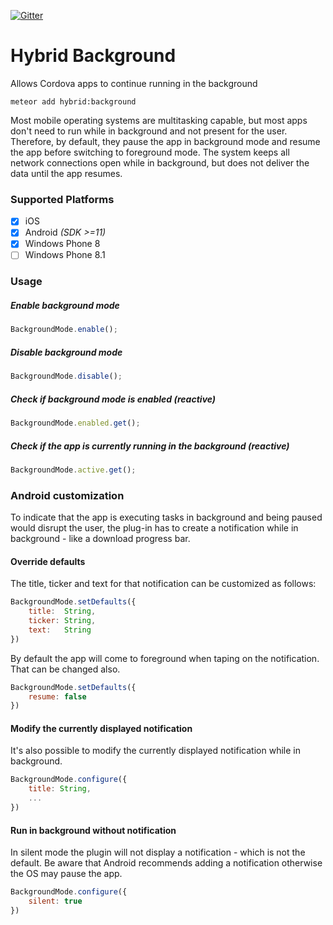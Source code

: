 [![Gitter](https://badges.gitter.im/Join%20Chat.svg)](https://gitter.im/meteorhybrid/platform?utm_source=badge&utm_medium=badge&utm_campaign=pr-badge)
# Hybrid Background

Allows Cordova apps to continue running in the background

`meteor add hybrid:background`

Most mobile operating systems are multitasking capable, but most apps don't need to run while in background and not present for the user. Therefore, by default, they pause the app in background mode and resume the app before switching to foreground mode. The system keeps all network connections open while in background, but does not deliver the data until the app resumes.

### Supported Platforms
* [x] iOS
* [x] Android _(SDK >=11)_
* [x] Windows Phone 8
* [ ] Windows Phone 8.1

### Usage

##### Enable background mode
```javascript
BackgroundMode.enable();
```
##### Disable background mode
```javascript
BackgroundMode.disable();
```
##### Check if background mode is enabled (reactive)
```javascript
BackgroundMode.enabled.get();
```
##### Check if the app is currently running in the background (reactive)
```javascript
BackgroundMode.active.get();
```

### Android customization
To indicate that the app is executing tasks in background and being paused would disrupt the user, the plug-in has to create a notification while in background - like a download progress bar.

#### Override defaults
The title, ticker and text for that notification can be customized as follows:
```javascript
BackgroundMode.setDefaults({
    title:  String,
    ticker: String,
    text:   String
})
```

By default the app will come to foreground when taping on the notification. That can be changed also.
```javascript
BackgroundMode.setDefaults({
    resume: false
})
```

#### Modify the currently displayed notification
It's also possible to modify the currently displayed notification while in background.
```javascript
BackgroundMode.configure({
    title: String,
    ...
})
```

#### Run in background without notification
In silent mode the plugin will not display a notification - which is not the default. Be aware that Android recommends adding a notification otherwise the OS may pause the app.
```javascript
BackgroundMode.configure({
    silent: true
})
```


